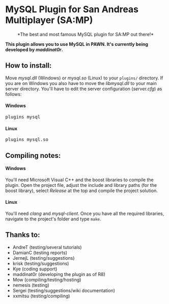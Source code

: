 MySQL Plugin for San Andreas Multiplayer (SA:MP)
================================================
<center>*The best and most famous MySQL plugin for SA:MP out there!*</center>

**This plugin allows you to use MySQL in PAWN. It's currently being developed by ***maddinat0r***.**

How to install:
---------------
Move *mysql.dll* (Windows) or *mysql.so* (Linux) to your `plugins/` directory. If you are on Windows you also have to move the *libmysql.dll* to your main server directory.
You'll have to edit the server configuration (*server.cfg*) as follows:
#### Windows
<pre>plugins mysql</pre>

#### Linux
<pre>plugins mysql.so</pre>

Compiling notes:
----------------
#### Windows
You'll need Microsoft Visual C++ and the boost libraries to compile the plugin. Open the project file, adjust the include and library paths (for the boost library), select *Release* at the top and compile the project solution.

#### Linux
You'll need *clang* and *mysql-client*. Once you have all the required libraries, navigate to the project's folder and type `make`.

Thanks to:
----------
- AndreT (testing/several tutorials)
- DamianC (testing reports)
- JernejL (testing/suggestions)
- krisk (testing/suggestions)
- Kye (coding support)
- maddinat0r (developing the plugin as of R8)
- Mow (compiling/testing/hosting)
- nemesis (testing)
- Sergei (testing/suggestions/wiki documentation)
- xxmitsu (testing/compiling)